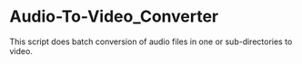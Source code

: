 # Audio-To-Video_Converter
This script does batch conversion of audio files in one or sub-directories to video.
